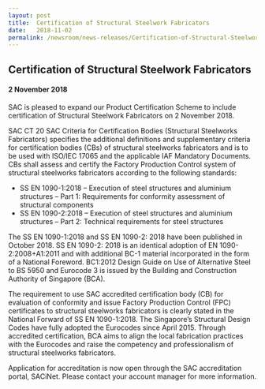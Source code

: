 ```yaml
---
layout: post
title:  Certification of Structural Steelwork Fabricators
date:   2018-11-02
permalink: /newsroom/news-releases/Certification-of-Structural-Steelwork-Fabricators
---
```


## Certification of Structural Steelwork Fabricators
#### 2 November 2018

SAC is pleased to expand our Product Certification Scheme to include certification of Structural Steelwork Fabricators on 2 November 2018.

SAC CT 20 SAC Criteria for Certification Bodies (Structural Steelworks Fabricators) specifies the additional definitions and supplementary criteria for certification bodies (CBs) of structural steelworks fabricators and is to be used with ISO/IEC 17065 and the applicable IAF Mandatory Documents.  CBs shall assess and certify the Factory Production Control system of structural steelworks fabricators according to the following standards:

* SS EN 1090-1:2018 – Execution of steel structures and aluminium structures – Part 1: Requirements for conformity assessment of structural components
* SS EN 1090-2:2018 – Execution of steel structures and aluminium structures – Part 2: Technical requirements for steel structures

The SS EN 1090-1:2018 and SS EN 1090-2: 2018 have been published in October 2018.  SS EN 1090-2: 2018 is an identical adoption of EN 1090-2:2008+A1:2011 and with additional BC-1 material incorporated in the form of a National Foreword.  BC1:2012 Design Guide on Use of Alternative Steel to BS 5950 and Eurocode 3 is issued by the Building and Construction Authority of Singapore (BCA).

The requirement to use SAC accredited certification body (CB) for evaluation of conformity and issue Factory Production Control (FPC) certificates to structural steelworks fabricators is clearly stated in the National Forward of SS EN 1090-1:2018.  The Singapore’s Structural Design Codes have fully adopted the Eurocodes since April 2015.  Through accredited certification, BCA aims to align the local fabrication practices with the Eurocodes and raise the competency and professionalism of structural steelworks fabricators. 

Application for accreditation is now open through the SAC accreditation portal, SACiNet.  Please contact your account manager for more information.

